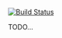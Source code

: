 [![Build Status](https://travis-ci.org/kevmoo/graph.svg?branch=master)](https://travis-ci.org/kevmoo/graph)

TODO...
